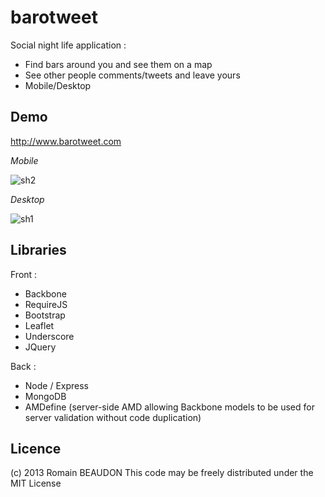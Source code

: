 barotweet
=========

Social night life application :
 - Find bars around you and see them on a map
 - See other people comments/tweets and leave yours
 - Mobile/Desktop


Demo
------

http://www.barotweet.com


*Mobile*

![sh2](http://www.rombdn.com/barotweet/img/screenshot2.png)

*Desktop*

![sh1](http://www.rombdn.com/barotweet/img/screenshot1.png)





Libraries
----------

Front :

 - Backbone
 - RequireJS
 - Bootstrap
 - Leaflet
 - Underscore
 - JQuery
 
 
Back : 

 - Node / Express
 - MongoDB
 - AMDefine (server-side AMD allowing Backbone models to be used for server validation without code duplication)
 
 
 
Licence
------------
(c) 2013 Romain BEAUDON
This code may be freely distributed under the MIT License
